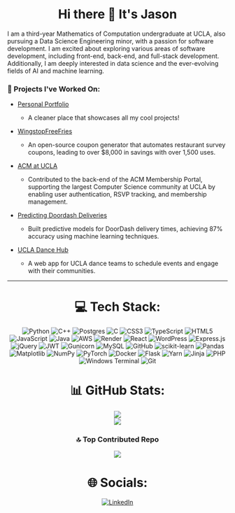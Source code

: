 
<div align="center">
 
# Hi there 👋 It's Jason  </div>
I am a third-year Mathematics of Computation undergraduate at UCLA, also pursuing a Data Science Engineering minor, with a passion for software development. I am excited about exploring various areas of software development, including front-end, back-end, and full-stack development. Additionally, I am deeply interested in data science and the ever-evolving fields of AI and machine learning.

### 🚀 Projects I've Worked On:
* [Personal Portfolio](https://tranjason.me/)  
  * A cleaner place that showcases all my cool projects!
    
* [WingstopFreeFries](https://wingstopfreefries.xyz)  
  * An open-source coupon generator that automates restaurant survey coupons, leading to over $8,000 in savings with over 1,500 uses.
   
* [ACM at UCLA](https://www.uclaacm.com/)  
  * Contributed to the back-end of the ACM Membership Portal, supporting the largest Computer Science community at UCLA by enabling user authentication, RSVP tracking, and membership management.
  
* [Predicting Doordash Deliveries](https://github.com/Jsontran5/doordashdelivery)  
  * Built predictive models for DoorDash delivery times, achieving 87% accuracy using machine learning techniques.  

* [UCLA Dance Hub](https://github.com/Jsontran5/UCLA-Dance-Hub)  
  * A web app for UCLA dance teams to schedule events and engage with their communities.


---
<div align="center">

# 💻 Tech Stack:
![Python](https://img.shields.io/badge/python-3670A0?style=for-the-badge&logo=python&logoColor=ffdd54) ![C++](https://img.shields.io/badge/c++-%2300599C.svg?style=for-the-badge&logo=c%2B%2B&logoColor=white) ![Postgres](https://img.shields.io/badge/postgres-%23316192.svg?style=for-the-badge&logo=postgresql&logoColor=white) ![C](https://img.shields.io/badge/c-%2300599C.svg?style=for-the-badge&logo=c&logoColor=white) ![CSS3](https://img.shields.io/badge/css3-%231572B6.svg?style=for-the-badge&logo=css3&logoColor=white) ![TypeScript](https://img.shields.io/badge/typescript-%23007ACC.svg?style=for-the-badge&logo=typescript&logoColor=white) ![HTML5](https://img.shields.io/badge/html5-%23E34F26.svg?style=for-the-badge&logo=html5&logoColor=white) ![JavaScript](https://img.shields.io/badge/javascript-%23323330.svg?style=for-the-badge&logo=javascript&logoColor=%23F7DF1E) ![Java](https://img.shields.io/badge/java-%23ED8B00.svg?style=for-the-badge&logo=openjdk&logoColor=white) ![AWS](https://img.shields.io/badge/AWS-%23FF9900.svg?style=for-the-badge&logo=amazon-aws&logoColor=white) ![Render](https://img.shields.io/badge/Render-%46E3B7.svg?style=for-the-badge&logo=render&logoColor=white) ![React](https://img.shields.io/badge/react-%2320232a.svg?style=for-the-badge&logo=react&logoColor=%2361DAFB) ![WordPress](https://img.shields.io/badge/WordPress-%23117AC9.svg?style=for-the-badge&logo=WordPress&logoColor=white) ![Express.js](https://img.shields.io/badge/express.js-%23404d59.svg?style=for-the-badge&logo=express&logoColor=%2361DAFB) ![jQuery](https://img.shields.io/badge/jquery-%230769AD.svg?style=for-the-badge&logo=jquery&logoColor=white) ![JWT](https://img.shields.io/badge/JWT-black?style=for-the-badge&logo=JSON%20web%20tokens) ![Gunicorn](https://img.shields.io/badge/gunicorn-%298729.svg?style=for-the-badge&logo=gunicorn&logoColor=white)  ![MySQL](https://img.shields.io/badge/mysql-4479A1.svg?style=for-the-badge&logo=mysql&logoColor=white) ![GitHub](https://img.shields.io/badge/github-%23121011.svg?style=for-the-badge&logo=github&logoColor=white) ![scikit-learn](https://img.shields.io/badge/scikit--learn-%23F7931E.svg?style=for-the-badge&logo=scikit-learn&logoColor=white) ![Pandas](https://img.shields.io/badge/pandas-%23150458.svg?style=for-the-badge&logo=pandas&logoColor=white) ![Matplotlib](https://img.shields.io/badge/Matplotlib-%23ffffff.svg?style=for-the-badge&logo=Matplotlib&logoColor=black) ![NumPy](https://img.shields.io/badge/numpy-%23013243.svg?style=for-the-badge&logo=numpy&logoColor=white) ![PyTorch](https://img.shields.io/badge/PyTorch-%23EE4C2C.svg?style=for-the-badge&logo=PyTorch&logoColor=white) ![Docker](https://img.shields.io/badge/docker-%230db7ed.svg?style=for-the-badge&logo=docker&logoColor=white) ![Flask](https://img.shields.io/badge/flask-%23000.svg?style=for-the-badge&logo=flask&logoColor=white) ![Yarn](https://img.shields.io/badge/yarn-%232C8EBB.svg?style=for-the-badge&logo=yarn&logoColor=white) ![Jinja](https://img.shields.io/badge/jinja-white.svg?style=for-the-badge&logo=jinja&logoColor=black) ![PHP](https://img.shields.io/badge/php-%23777BB4.svg?style=for-the-badge&logo=php&logoColor=white) ![Windows Terminal](https://img.shields.io/badge/Windows%20Terminal-%234D4D4D.svg?style=for-the-badge&logo=windows-terminal&logoColor=white)  ![Git](https://img.shields.io/badge/git-%23F05033.svg?style=for-the-badge&logo=git&logoColor=white)
</div>
<div align="center">
 
# 📊 GitHub Stats:

![](https://github-readme-streak-stats.herokuapp.com/?user=jsontran5&theme=vue-dark&hide_border=true)<br/>
![](https://github-readme-stats.vercel.app/api/top-langs/?username=jsontran5&theme=vue-dark&hide_border=true&include_all_commits=true&count_private=true&layout=compact)

### 🔝 Top Contributed Repo
![](https://github-contributor-stats.vercel.app/api?username=jsontran5&limit=5&theme=vue-dark&combine_all_yearly_contributions=true)

</div>

<div align="center">
 
# 🌐 Socials: 
[![LinkedIn](https://img.shields.io/badge/LinkedIn-%230077B5.svg?logo=linkedin&logoColor=white)](https://linkedin.com/in/jsontran5) 

</div>
<!-- Proudly created with GPRM ( https://gprm.itsvg.in ) -->
